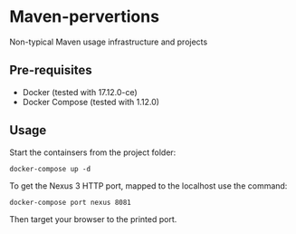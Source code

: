 # Maven-pervertions
Non-typical Maven usage infrastructure and projects

## Pre-requisites
  * Docker (tested with 17.12.0-ce)
  * Docker Compose (tested with 1.12.0)

## Usage
  Start the containsers from the project folder:
  
    docker-compose up -d
  
  To get the Nexus 3 HTTP port, mapped to the localhost use the command:
  
    docker-compose port nexus 8081

  Then target your browser to the printed port.